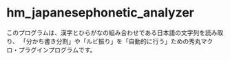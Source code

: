 # hm_japanesephonetic_analyzer
このプログラムは、漢字とひらがなの組み合わせである日本語の文字列を読み取り、 「分かち書き分割」や「ルビ振り」を「自動的に行う」ための秀丸マクロ・プラグインプログラムです。
